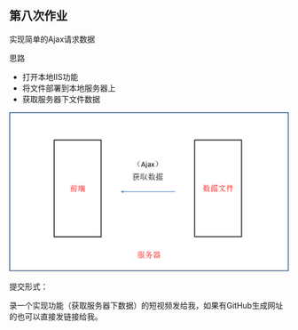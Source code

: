 ## 第八次作业

实现简单的Ajax请求数据

思路

- 打开本地IIS功能
- 将文件部署到本地服务器上
- 获取服务器下文件数据

![图片1](./images/图片1.png)

提交形式：

录一个实现功能（获取服务器下数据）的短视频发给我，如果有GitHub生成网址的也可以直接发链接给我。